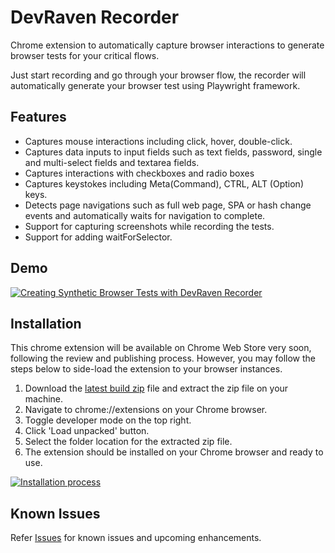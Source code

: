 # DevRaven Recorder

Chrome extension to automatically capture browser interactions to generate browser tests for your critical flows.

Just start recording and go through your browser flow, the recorder will automatically generate your browser test using Playwright framework.

## Features

- Captures mouse interactions including click, hover, double-click.
- Captures data inputs to input fields such as text fields, password, single and multi-select fields and textarea fields.
- Captures interactions with checkboxes and radio boxes
- Captures keystokes including Meta(Command), CTRL, ALT (Option) keys.
- Detects page navigations such as full web page, SPA or hash change events and automatically waits for navigation to complete.
- Support for capturing screenshots while recording the tests.
- Support for adding waitForSelector.

## Demo

[![Creating Synthetic Browser Tests with DevRaven Recorder](http://img.youtube.com/vi/9-xEG2Q4Pjc/0.jpg)](http://www.youtube.com/watch?v=9-xEG2Q4Pjc "Creating Synthetic Browser Tests with DevRaven Recorder")

## Installation

This chrome extension will be available on Chrome Web Store very soon, following the review and publishing process. However, you may follow the steps below to side-load the extension to your browser instances.

1. Download the [latest build zip](https://github.com/devraven-io/devraven-recorder/releases/latest/download/build.zip) file and extract the zip file on your machine.
2. Navigate to chrome://extensions on your Chrome browser.
3. Toggle developer mode on the top right.
4. Click 'Load unpacked' button.
5. Select the folder location for the extracted zip file.
6. The extension should be installed on your Chrome browser and ready to use.

[![Installation process](http://img.youtube.com/vi/VALhWGco4JY/0.jpg)](http://www.youtube.com/watch?v=VALhWGco4JY "DevRaven Recorder Installation")

## Known Issues

Refer [Issues](https://github.com/devraven-io/devraven-recorder/issues) for known issues and upcoming enhancements.
